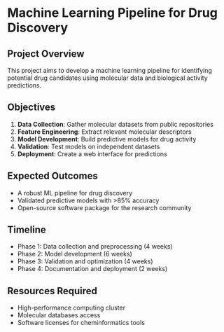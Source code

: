 # Machine Learning Pipeline for Drug Discovery

## Project Overview

This project aims to develop a machine learning pipeline for identifying potential drug candidates using molecular data and biological activity predictions.

## Objectives

1. **Data Collection**: Gather molecular datasets from public repositories
2. **Feature Engineering**: Extract relevant molecular descriptors
3. **Model Development**: Build predictive models for drug activity
4. **Validation**: Test models on independent datasets
5. **Deployment**: Create a web interface for predictions

## Expected Outcomes

- A robust ML pipeline for drug discovery
- Validated predictive models with >85% accuracy
- Open-source software package for the research community

## Timeline

- Phase 1: Data collection and preprocessing (4 weeks)
- Phase 2: Model development (6 weeks)
- Phase 3: Validation and optimization (4 weeks)
- Phase 4: Documentation and deployment (2 weeks)

## Resources Required

- High-performance computing cluster
- Molecular databases access
- Software licenses for cheminformatics tools
